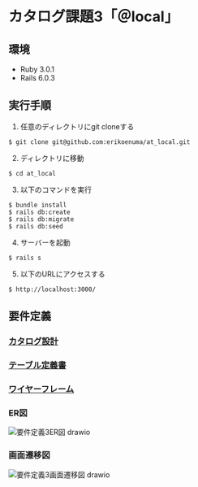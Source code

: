 # カタログ課題3「＠local」

## 環境
* Ruby 3.0.1
* Rails 6.0.3

## 実行手順
1. 任意のディレクトリにgit cloneする
```
$ git clone git@github.com:erikoenuma/at_local.git
```
2. ディレクトリに移動
```
$ cd at_local
```
3. 以下のコマンドを実行
```
$ bundle install
$ rails db:create
$ rails db:migrate
$ rails db:seed
```
4. サーバーを起動
```
$ rails s
```
5. 以下のURLにアクセスする
```
$ http://localhost:3000/
```

## 要件定義

### [カタログ設計](https://docs.google.com/spreadsheets/d/12or5W8oMzO0VejHyRHi-Zur1807vD2Y2TI8X0lFZS9s/edit?usp=sharing)
### [テーブル定義書](https://docs.google.com/spreadsheets/d/12or5W8oMzO0VejHyRHi-Zur1807vD2Y2TI8X0lFZS9s/edit?usp=sharing)
### [ワイヤーフレーム](https://viewer.diagrams.net/?tags=%7B%7D&highlight=0000ff&edit=_blank&layers=1&nav=1&title=%E3%82%AB%E3%82%BF%E3%83%AD%E3%82%B0%E8%AA%B2%E9%A1%8C3_%E3%83%AF%E3%82%A4%E3%83%A4%E3%83%BC%E3%83%95%E3%83%AC%E3%83%BC%E3%83%A0#R7X1td%2BK4su6v4WNYlmTZ0kc7CXvWuXPO7TUve5%2F76SySkITTBLKBnu6eX38l2TK2VAYDtjBY3b1mwIBD9FSVnirVy4jcf%2Fz4x3r6%2Bf6fq5fZYoSDlx8j8jDCmAScif%2FJKz%2BzKyEJeXblbT1%2Fya6h3YXf53%2FP8otBfvXb%2FGW2qbxxu1ottvPP6sXn1XI5e95Wrk3X69X36tteV4vqT%2F2cvs2sC78%2FTxf21X%2FNX7bv2VWG4931X2bzt3f9k1GU%2F34fU%2F3m%2FDfZvE9fVt9Ll8jjiNyvV6tt9ujjx%2F1sIVdPr0v2uUnNq8UXW8%2BW2yYfmMer%2F%2FrfX%2F78%2Bo%2F%2F%2B4%2FJ7w9f0J%2F%2F%2BPv3OxyQ7D5%2FTRff8l85%2F7rbn3oNvr%2FPt7PfP6fP8vl3AfSIpO%2Fbj4V4hsTD1%2Flicb9arNbi%2BXK1FG9K7e%2BWf92%2FZuvt7EfpUv5d%2FzFbfcy265%2FiLfmrjGafyAUHh%2Fkyfi%2BhoK%2B9lxCI4%2FziNEf%2Brbj1bnHEg3x9jlirmPZ0qTgLKmt113y1os5Wiwf2aj3SEYtGnI8e4xG%2FH%2FGJtX7r1bfly%2BwlX64Dq7mYPs0W6fT565v6mLGwr6vlNrcnKGpnoRElxkojFtsrjQNgpRHraqWRvdC9EMs7FvRQLjEglmTE8Chh6gEZJYm%2BIl6KRkkoZVVIbBqqK5NRej9iTAkzHaVo9MhHAlueKKkOR2kqr%2FCH0pu5BYhYwm0Vg812vfo60yiMMHmJniIaGeiI66%2Bvr%2Fj5WVyfLuZvS3HtWUA0Ey%2BmEpq52LqS%2FIWP%2BcuL%2FIGgHu00LdDKkn89YGc5HvuYIwN7QlgzTSGdGXAAei4RTx%2FUAzTiRMKaJjni4r%2FsPhcGjvP3pExKBRPveTwaVm2abH1rHcx2Ld9dsa0WeCLe0PLRzgxfdNjyCdb1KR9up09q9UrQQAu52U7Xeu3kUgpauZ3OlxIR9Znn1WIx%2FdzM1c2yd7zPFy%2B%2FTn%2Buvm31j9HPugEisoAAjGoMGVWKOkMCUK29SPwmmXD6vlrP%2F5YrvMgX01z%2Bzff5x2K6FBR7%2BmJcSlfKp5CXtqvP%2FNFi9rrNHz6tttvVR%2F5knS9CAEL4sl59%2FjFdv830WwD9%2FFzNl1u1bDQV%2F8RC3gdjOqLiN7sXz9Huufgn377e3q%2BWQvuF9Mjbzqab7ffZpplU7Jf2w7JySBAI70oOGCAH0UL%2B1pvP6bIiENG%2Fv0nXJ608elP%2Fl1uroIexNLSpsMfxzjzndxPfLrth%2Fok6YROrup1PF78J13C6fGtiAXJHcroTD2P%2FfZnO2Ovz0WK3Eri9LpQD%2BC5M%2BWwJSILeBLL7HeC3FmGIntns6fUIgYqdCFR%2Btx0Ex99uuhB74nK6FUov1mFjiWnxTc%2BghQ1YtLdgzizYz6ogHBKYsCuDpqWgiVi0bWty3No3Mw3hOoKcnIPPCfbBvJ0L%2B9Ag%2BOPtg2v7wGyXEhaYzqIJgAsiSIvw%2FmVgQNOYm2QnZ%2FOPQqVasC978D3Fvhi3c2BfdNDDm5MLmhOEG9oT2hXfIOj66YVhJxqipRWgBWuwD50TrIF5OxfWwJOLHlgDFjezBp2FUwhwOCvPFqL8aCKjGZ5d7FMhH92QixF6e3Jxe4K1s3Bww2Fd2RM6WHYRtscu9qBzCrswbufCGkTeGlzeGrDw0uwCOg%2FPUhjEA%2FHfyShBo0c2StVx9%2B5QhssUnpQN1pa4OYi7EmZRLwbeljg7JsGkmS0JUb28nWdLOGBLijioPsUdqsFgjQE9B8BTAp3G7RwYjNAHOntgMKJLk48QOG%2FfhTbYKKGSfwzUYITtxUKvn2GEPhZ6eYMRBg0ZRncGA4qFhtINSR6kb8JTmcY7VIPhg52lxfDBzh4YDC2SlzMYQMZOZid46g1Ge%2FHQ6zcY%2BoDXG4xLGgyGmhkM3JXB0IUVJsNQxVyPKoDBH%2FMaMVnkFck4qXBYZGkYG7H6XefGbYlWnxZsyT5sT7Al5u1c5IlCgbA95QyGyNxwAZkGqKhbCoACMg7tCF0lb4Z7kzdDWQeY3O9KBAeEFTWwQjy4NFZw8abAimdVumSUPO5qNoeDVWTVAwYXxwqoApP7Jx4lXNXOCo1Kh4gVtYpoL48VtF%2FFoyTWEAkzGAwRq9BqqnFxrChEUFULgqzYIM16DgwPK9JDrKDzDaFXwvpNFFZEplUMECvcQ6wwgBWVfEJSCir71LBBcguAs18cK%2BgYIJbHhVxhJR5kvVmkt%2F4wRNAik2RcnrzTEABN6VWq%2BqwI7WJ8iFhR0xj2ACs4bM4epBf8yEYcDRUrfQTaI6ygAAaTsCSqSRHPHgwPqxDT3mEFBTCiURIovRowVoT0DysogBGP0kfZDO6RSxaf3A8RK9y%2FwGDU1%2FaH3OTOPWh%2BGEGezp7uh77zHUbYxPHyje%2BiBk17e95J1V5VqItdDK5qZ8sKuSnXdh50HJRt9%2F1EdptIYIOInG4QkEMTyYN7GdhWYZ50UjrWF9t7OuKsFPwuNnwq6Voalt6s2r0mRF0JZD%2FYgsndgnR0IhABoOgF%2Bm4kAj73FUou4JW551gdfhQgxzJXLD9d5Lei%2Bd1gCyg7cost7GZJ9qKUM5lIrZaaPKmqfaHJyiJwVjpZKb8nSzcuJILL6xyX3qPaB7Osj3AgXYayZREv5e9h6j2lTwnbIe%2BcmY97b0dMWbMjZZEta8TtzgK5iZHCNlV1s4HK9Snhn6cr2JLFZKltkjUVn0jSvetHXZaRRxkzLfYsLxp1ooGBLQY7FQ3oWL1A0nrgkcxeNX1mxNilkYyhg1yP5PFIQrTPLZI1wQ%2BP5JFIoosjCR0CeySPRjK%2BvHWFQi4eyeORpBdHEnKqY%2Bl15UUTWDWRYdIlSrOhKqi%2FJLYL0Ih1IgBFkhECUOsskhzXlCtc9ZSuwFro4PJTuvSNb2qlCerjSkOM%2FdpX2po8J1aaXnylIUaNZaWTDIAUD7LgVqrjp495AIT5%2FXyPxQKiW%2BDW0NmGziCSrQoes3FpyYOaeZeNS7N7Ow0VSmKdbEJQQgeb3SEJkexMO2OVL5boAgKvlGWTa2c%2FXxzJmuTMq97aLOPXh6GqDHJnsDwXEq%2FkCTL6%2BChPmSHaryGl40OSvzkNvF7V4w1tdk6PDRl0bHjtimWx814oFnRopmhFgvK8DLkrZcN1Y88vDvILUHuYU%2BWpOewKJJL3RHU%2BiGX5r6T%2BTEWCuAf2IN24PLC8QZ7hRXJrWTAOSn%2BwWZlBuN3f0nGqLYdrnjKZl1rA8gcJVyxBzRfvLUvoQOAPYRhSG0PkNM2W12QO1uSD5iZPJRVyFd7elSHauWR25pC6YZacJHNAHkoZiOWPFwX56v17srevQ5Jaz0ANMB0bFSVgoJ3oVj1uZKnBrPKLmNLdLtOnQgUOzyY4eJokM%2FxCydYze3o1WtAKkHbFCXBSj6hTEwq3guHKtSpvh4L8c8X2xS%2FBHnqK2gUOeq1uCQjIbQMx7YwVoqAmJQqrCqFsHyLVAAiR8X8Pag2ouysXBBXDoConbvegXnc9ulk4BVkndX1Q2ZqMKY%2Fukehiu8CpB%2BjWZFF5dI9EN7TyGfqALnQU4dFtwzIHPdh3IU%2FHo9uGZe4DupD%2F49FtwzL3Ad19Bx8e3bMsMxCDcowugtxcfXzlkcuR0z2odr5sbI9NBwc9dAccQIdNvF6mm%2Ffqsn1Zbebb%2BUqueN4335pJnvfz%2F%2FjxJhb%2Fffz28bIYP7%2FPnr8%2BrX5YiI8wSQP5F4Y9e%2FO%2F8jXC8qdtPmfPcnFe5z%2FkV0s3X2fb5%2FfLQWvlPyFkT4HSkx4q2QNRZ9ACRzIe2haghfK2HUPb4ITEQ3sKtOTiWgv4OB7ao6G1Wyf3wCADDo6HtgVog%2Fji0ALejYf2aGhDu9XZxbVWfyUPbcvQXl5rMeC1emjPp1HCr700QybwDCSmGqjLyMREZr74yES%2BpZoxpR5EJohnS61AqyM8fVJOKBasqyS9TmbAkaB%2F0cLQc6FWdNKq6rq8ToY1EXxV7%2Bp1MtdJOxvt8jqJvU62AW3Uv30yhDLRIpmszdK866nP%2F915mNqE7VVO3W3SkXL647VWoLVn1FxeOeGKJ9mtNtGdkW022%2B8yaMBbYNxunVOcGpdXWq9HBysNJfUdUXAe9HClW6vKLDrXdbDuTdPtbrRlEUbtYI2CA2AjqHwTnufRGdZw8dFVN3UQC79%2F3QMORKChXhrF%2BU77C18zUPWqFz4ktLrwfVx3iFtf%2BbpH0RWsO0SbVHl2Rpuylv793Dk6YVx0r43iMbA1OG17isDJmWoCR6J6MSQTVcivyooTPcNDsMailtFs%2BBTqCkj9UjHeg%2FV1hkcXRhJFYzmgq0ZZQeCjWJfrO4IebvVUC711wOaBllYZj2m9VQaBJm5hvknyZ6y6aVgxtOyO98KamgikZiplnRtIfoXpzg2F%2BRzUNnmAyrMAiFK4VaIIOBu7diU6QOT7oEPQTNt81ykoCNe7TtD31I9OMNy7%2FfRBcyAXOLN1D1VeWUz58pxir2L2AdSb9K%2FjvUyuD%2BawwYHTZUZ8H4hN9KANIQLH35YqUvNOdcPtQ8jjYC%2BIl%2B9DiMCBtf7Q4pRDi%2F1YFwkTlzu0AAfYZkrJ8ym1eaKEapR85ci25kuxvYQQFUkL5awJMPDUXd4EOC42lJ1DmWpcyLgOPAV581A5ayNSPQ2L4cA8Hw4rXuLajc6bfiJpwr08ZCjGaGzlV0BCgCgbx27FAAqQXDmJRMGBTRQjbC09OPQd6Y6R7S98DAczbjjw636DJfSAHECBYbcbLDgGNpLdWJL7w%2BhzvE8M8o%2Bn2rGPdWfaR%2FMKn2hLL75LtJDC8rQWj97kI6R%2BfDDKHlRMfYxKJ4v5JVVnQPQtkSIK5VAD1oFWrKhD9ptNSh%2FPvhEvfaPrFuf2hi2YKU1NzBo0g77IRelAnhs06e%2F57hHy%2FcscABs3B1Y57M5owN38pbZcvXfV3gSLA9oSkMuT8BgKh2Qd8%2B1D%2FbJBz5xrChjUa1O2%2FShxyAWGGm9F3WHUoEryIvG%2Bu5gb6fgUGtHiOMIHzvCtF%2Bl%2BWqsOJN1GK4KauboN5YFjgCMZeZUzPIrxV1cSjr2Eg1GBFEMTtN36E9C4YRMtXdqynT6plS3BBi3yZjtd65WTy%2FwsFnI6X0q01GeeV4vF9HMzVzfL3vE%2BX7z8Ov25%2BrbVP0Y%2Fu0AwLqiCFAY2SBTaUookwA5QAry%2BvSj9tvougVqt53%2FL1V%2FkC21Cs%2Fk%2B%2F1hMl7NfZtMX41K6evmZX9quPrXGqFon9fBptd2uPvIneU1UDrcJ78t69fnHdP02028B9PpzNV9u1brRVPwTK3kfCG5FxW92L56j3XPxT759vb1fLYXVEJIlbzubbrbfZ5s2JOaAohwWpEOC0h0%2FBKcel%2BY5weNJtOSIRdjOp4vfZs%2Fb6fKtiaoL1V7Kd%2B%2BwBqA9TnxWYoFfF1J8H96FKZ8tu0MUn4Io1iWgTRHN77Zb1eNvN12IvW453QqlFL%2F%2BxpKT4pueIzo1PuKDynwLZRAoscvOveg0LpgEEv2199KOKDW6nQtRgqaFFeEGyRIpxAm9KDU9HQqBVKJbFSX4uEmIjwwBM%2Bl2AE6hF6WmmYihXY5fTNtpS5T6ssE16NDrOXRfOPTPqqAcotTdxc5rZqt3cu46VLsVNRaLQ8x5nxycQMTN2zmxU3b8mAaeLh0vK8cy79Nlp9HtnNAl21jVb3Jectoi2tcvOTiwI%2Fsy39QLz6nC05hanyM8PdmyuC08nlr3nVoD7bocU2sOnD21U2U2UCtV6KEn0nI17EMz4ne0E2RliETadsL84cfJkjMoIm1vat7qnCE7g%2BLRTSeh32ilZFcpPITaXBfKwO4uMYPbibsyqJdVTmnn0gOH6P7OTGC%2FPMdJ2Fh%2FKTPJJlAp18WZZICIR9hu2BBWVZNCk5KxS93EQYMGDcNKgbyLzNzjYoB5CSYCmdDukiALo%2B6jTJeKMu1U5agAAygoHeoznH7kkyD3KtVRiBZlqC3liDS5nRPnDT7s90mQZ4rODwPnEvZxq9lGTe7mRJBq%2Bnf6FMhWBAkDAaV2TVJvLJJPgOxSkAiyo0u3aZE0L%2Ffs%2BRrYc336I0imOzujFf4caH98%2BmN7YoGax8QPceYzYuBNbufETtnRNZ%2F%2BeIqsHMm5TxedJndzIjl28WP9FuflpiWKfYbc9MXi2PFfn%2Fp4jug0JdU3YHJ8SPr6SDWQ%2BOiaVNd0RPaJj6faqPai2LdAoe0otk9BOkVWhkehfdpji3IzIAptR6m9xTlDcobDoHWqT9OOlr61XF27wMhI2aFAyo7b5nK7X8Pns54JbmDmY106oxXjI1zf%2Bcf0zTDy5vIr211c%2FVWu8JfVZr6dr%2BSr2ojXLf0Ik1f1R7xF%2FbBk8ynsXo7XVD95nf%2BQIKb593l4324%2FxcIkcinw5PllGY7nYqd5nQuw1%2BNn8RPx5GW6nYr%2FyevCAk7kAurHRK5hFGMSorvteq6s7N3L6vvyDmE2%2Fly%2BdSQNxMzOI3oqQ7kMC5AG3J00HNFcxUtDx9IAnBo6lgY4jcpnSDcEFFcBxQzYyd3mSJP6Ut1E5TOF8iQ4GwMkB42rVsBykoNqDqyrHzy4dxFjY3OyD9DX2e1eTjCArpqykZExfi%2BZ9g5dPfXYBLXaO76MnTDJEzTBk7AO6HL3c7Hspc9RHsUsKAGfOXcVdLC8rQB6vnz7NXP9kIqZf51tn98bYd0KtrtKlGLsJ1AyCzVYJ6QzbBsM2CiOKPJtS54NzNdil8z2283qm%2FzyJqAFMIcAPQKGU13sQoKbB%2FUqQAVjoEIVCK7ku9R6tphu539VQ2R7nPAv8hSlJCla44stu3qH1evrZra1sG%2FD3yY1bV4narhP9iDSE4W82a51wACO5dhm2yE3HKi7ChmdyJBTgLhgs8QOkfR7xIfYIqPKWgP1v9CQou6O60IoRsUksZGhqfJolWIO1RWOVtlN%2FdbTCS49SgWHe1mnruSRCHCopGeoxioMSP84ZghxTBXnk3PiYulBANHcnqsMsdk8iyAq4dhgNYjGXGQEEY5pXF0uCmRjOB5BhEMoXGHbdyqTMuToLDXBUM4fz6RWDSXkD6PEXuR%2BWKAuOixYQEYAI0Ja6d0cN4QNJm8Nq5Abc27ARIBpNq4LuUOgpmkvTj5rrm1%2FuVCVPhdyU4h3%2B0LuA0rlC7ml6MBlS76Q%2B0zRGVwhN4XdFl%2FI3Y4gDaeQm8Kj2XwhdzuCNJxCbnpsuyrPni%2FInntTyE2h0eG%2BkLtNsaAndce61SoUagchfSH3KbIyuCoU6qfYtCg3w6lCoUD1ki%2FkPkN0hlOGQn1I%2BvpI9eULuSMoQu0Luc%2BwUe1FsW%2BAQkd2FNuXVZ4iK4Oj0DqVyxdytyE3w6HQkR2l9hbnDMkZDoOOambXIJkjVZcty3Sxt8znzK7ca97E9JWodJ%2Fsgb7C9JW0IFkCoWghSerTWjx6k4%2Bs90wsahaqL6Zqy7Okrvyn4xGvZpyKmzD95ROkPx7rK1HpzdXfq%2FINDW3qR5aY85J1zPWUtSIZEMhSJW5zyCIoTK6K2KRIqLI2WbJ%2Ba20I2ks4Y2bCGTDgxW0aUQz1Yq%2FPIn%2BcSEPFEyA7WeCfxDKDpM7GNCyG3P2IJkV29s%2Bqr9fRd64tBdlzs8w8odJdCxO25zfg0iDKZeMqKcJmmedrQl7wd016QAJi2LYQsm0EsG3dKQKznYI8AJFvraVeK%2FxRXyF6c5tUd29c2qsTc0NOtDyxYrPVh4vNC0h7l%2B5vVibtmmOWQA0ZMI1MN2joAFQ4r0RSF64Ob4ORfovfngAEge2JOh0nx2oqMj2AjfgFguaYuzWrEGXslVkdqLCQQE8vKIQF0HYcMafS0qBI5SK1WXdMB3qK%2Bs%2FLl2YxaPyN7Y4ppp4oqp08SI%2BsnxrQxY5moQYU%2BKAAQK0zH5pAA%2FiujOnFYXVVCbDLRFAzvWJyfAfLCpUpXq0uXKBDoonpxRskkroxcZHifrGMCfDJ1emOYZHCgEMl0QzSHtSVn0QCaCcZUC%2FK1tSIImzUvBPtVLlQpH%2B%2BvP3Hn1%2F%2F%2BT%2FLOF1%2FhD%2F%2FPU9mH3dQtZcP0da1h4ijMa4iCPWK7W6sOggh1KYqmn7IBVs%2BbT7V7x6ceCl3udL2Et7B%2BC%2FRbz4%2F%2FWeoskkxGhsefkgA68LYOHYpnXaMJo%2BwB9UQO3BWPlQoSWSZGcIBKClxCyVcB3NblCsiyCnlAhf69rxAqjuzOvECwUWFfMBi61HNaLJyUpZI2grvU4He%2BMhuM8qP%2B4pQJVYf96YsY0wRHfOwqmG62KASHBuTjmKJoCxAziOWR7lZhkImAt5%2FMcFk1U0pCmwkUQDsSJ15L7WdHDNyEUpywTy5qJCLEmvYh6NrcgFN2faeaK0qUrNhcgx24nXsitbMvL5uihhxQ136QBGBkb05DUkeNA0J8gdJcZhKTm%2F5OcLkJXqKaGSoUzYyAj8%2Ft6xTCsn866E2YGSB0W%2BSgAc%2BECntTl9uKmeyA%2BXjVTfC6REdjBg0gNTKOdkl%2BV02m8FyYvqSfrknY7JIK63PJj0nsdNF2OkK0y6x0Vgf4oRhV9nHcFgb4BImVJdK9zB3koDbdqm7hA94ufBphKCfW8klnFtrBAnmQOax2%2BM5sIlehioy95R87COW7ZTz4xGuXypCU3YNTYfs27CHbcBEkQ0Tg3LTQsDvaaOcHYaplo1ztFv5HIuJCRy7elDMqSw4BgZvOYakpqruWHvoAInCYLZix0Lr8Ohut%2B1UeDOGYgPdAVJzfGTUDmYUmjbDSnHmNFHET3WBzLnlQS94uP3nAfYC5vZC80q62%2Bb6OnaBx4Zl6wPVA7p8VXd%2BXOICUUnqdc5EnqKlxF94mWlfxd85C0S4nyywpg5zqCwQYSv8LSgHoJiOKUdNouQwWCAqejrtIMEUiJTjEDyU6AwWsNXUQQt4ZbwPEcByUWj8rWPaB3RiOkT7ztjHBkzsbKoC8jrkcuMCmik1mD53ZWYP2IsYvfReBLQjstb5MtHTmJvrhQNguRxz6giuJzF9S%2BskbsAGB0QSOqCDBq53ZnIY5BwdkYIQtGFyJtOP%2BUKuyS%2BzxV8ziZlDCJoqU3Hk0z4GEBG2MMg2do4tf0Xv8GYwxylZdgYhshOyMNQdA0ww6ez0jUOkuYE97Kf1u0DJpDXRHhcF7BeLI3CYi3Olmrv5cAJIRccluqpvkwc1B9WiejiEXCy3oEIcOws2FPYzhkyrnWiRpUCnpQd7ijrtHAwhNw8qI0WlgkgBKu4cSXKUonwCrAxEcWXPHypjCcUX5plfcC%2FfBhSZ6gc4QAjdIUxqMlrKLqTeaVL9kgzClL6ZUMtUeaBppBJQuPyv%2FPbK3Mm14%2FK%2FRfdCpu8jA2uqsSHHec14wknu3MrCTihLRSbUqOSURBXUPaotUTZz5PIlvksdEjuAyk6Rzx9G%2FBGXnt8r57dIcBEPUlV2p%2Bbsyl8qVPdA%2Bs1ga8dy%2B7GikeNELRfT2NR%2Bu4Ab3w7VdknLdgauayzSUl5bNUuq2NwdP6iToCJWx%2BwKjwkkSpmy3Oer1UnhwBVmFt3F1pG9cHuB7l%2FEKb%2BBTuxjaYFkNIpLjdK12RfmmNP1c%2F6UBi0hEiE21qGZgp1wm504zYXl0IE9k6qW7RLCKCc2v7xW1k%2B5qRLA8YXb9b%2FJ8k7b9lACHUogyPp0l77P4TTi2hL7jLQVWRGpuY3lmcFXVSPfCd4CXNOyRUAPegQXxnRH0muO7G%2Bl30EnJpL2FMtbbD1ESU8NZc2ZOlLjyDM3TJdQFAUThTXUfXsHoS8k5uOo2ju5F%2FpSFOjclMKQCI1ptSVuPzQGBVCUL9titGvLialEvK%2BVAJ2E3Dkbox7uLCiAYnnXrinFwUXP1KTBNPCLnJCLb2ZJZw9OyIvODicckR8Iq%2FTD0rjPNg3NfoBC3i99nIDAZqkNQuoOrVL7WTwEB2OdMqOxINg2UgTvqiuc5PEgsNGpivgL7cordIvaX655rx17vrJ8RhrHY1JtZ4cjwAi6TmdEYDfUk6zggFOHuGX4wMShyKnhAzvQHHOQeuUWkFoWEMWoBxYQbCpTf6p43Sgg4ZmY%2BxAD9iECt%2FEshLgDGGp8k%2F1HnmXb9T59UbMmpVF5mW7eCwujh2J%2B%2FHgTiLyPn1arrZyf%2FTleT1%2Fmq%2FTbdrtaYg3Pl9Vmvp2v5MLnwywL6%2Far8Xph5Zqen77JHyjgK3W3eXiUfw0zK66ryw%2Fi%2BvP77Pnr7ncRsjVfvolndPfaZC4XW34qCBid3O9e%2BV0Z9Oy1V%2FWnYn%2F7dWoF2QgKnFtBOeYdCiZ0lKu2VP7oJXRgEsptHt8DCYXbPMnEo%2FRmGHtIyVgX%2B%2FSKsUMtm3oR6OHUZMGMXD7Mg%2BAEejNJ1Ad16oI6NqqQAXIb1EGw1yqcFnkCEMokxsTuWnxtFohXLT8JIps586hok%2B%2FG%2FGDIrRxAACfiYxwFxZ9qQJsQbLuWzncGDHmWDUzdkCM3lnWDWv04jtzoDf0AjjcRpwl5OKYlvao2VxfsHTpZC4tYqiPFglwyJhtZSk8skpsOe7xuHAg2NYEggL1dIFCDa8biejd4OG4wQWMhjcWfqltGMNgODBDS7mQU8oh9zGaYwiooeb%2BFFUrWvrnwjeW39oSj12bb%2BphD4WuxaByWNMhyg5uVlnRH0AnkA195XptNADHngMI4Tmvrb9tsoFdFH%2BKdYONs23n0nQ5qR73ZsF4%2B4EkgJ8h1fWf3zX4pG5OI7%2F40oU6ON3ACp40e1K8BB9kgU9mDMFsIR7JviwffUYaPd0cc61QI71lXzafuIobGrNaYCXIFdTMkYGQT8e6WHgptqiE4cmPJWoakPW0l0Ip6WEPswdJ1BuhDd2O0QjjBQvZHKYYo1Q8qL1qQgQW3ldIptJtelD6aV%2FKeZoEqOzSbiiD144NR9iDvppLdOtZ9cdKkuKSazhB9S6SbkRT1wsV4KGVz899sUvp4%2BTwx6G8h5AVGJyJmBjoC7SOVTQu0t6Kwq%2BnEKDyyI0CNLF9RzfgFZvzYuRmcA%2BdlUIJAh7TKTrihQXAzQa7WFFfsM%2BZkE7DFseuZp2FNhJLn3cSEEU7Cq6fFhPSSCNfkNVWPj7KOhsnDRUEwh6ZS%2BTf%2FYOl69sdSavFKpP60pUxWvwfh8mCgLBfsQUS7wjMGiJwJ2mWKclkcW21a%2B1CVG8O84Wh%2F5Mp2ldbSNTm2cUVNBwN3RwpiIAvXhEwfcG%2BnT2p5S9hBK73ZTtd6%2BeRaP4vVnM6XEjL1mefVYjH93MzVzbJ3vM8XL79Of66%2BbfWP0c%2Fc7%2F%2BIM2YjBWxCEeY2Uh1GBGJg%2F98L1W8yXyF9X63nf0sIFvlqm%2Fhsvs8%2FFtPl7JfZ9MW4lK5efuaXtqtPrTsqC0E9fFptt6uP%2FEmezpBjbmL8sl59%2FjFdv830WwAN%2F1zNl1u1bjQV%2F8RK3sth81T8ZvfiOdo9pw%2Fq7Wuxoy1lrsVcwT2bbrbfZ5s2xOaAthyWpkOC0h1PjGGuciA5UUuOWITtfLr4bfa8nS7fmui70O%2BlfPcOawDa48RnJRb4daHSbd6FUZ8tu0OUnYIo0dG5pojmd9ut6vG3my7ErrecboVSil9%2FY8lJ8U3PEB0GRd6tTd6LzrGi88PAuTK1ImpTlBrdzoEo4aB%2Bc%2FJycihHKuK2nEBxwjPkpMntnJicBgOEPKvpC6v5WRWUQySnu4AMg5PPOwljD9RuFZp5PjXaJwcnUCPzdk7sVIOIkReUtonQ6YLT6HZOiJDd8dLLSdtE6Aw5aXI7JwbGh3eujwg1DQt2SIRqG1ef2%2FF9qFaqvYjQDdAeaD6fF5RjBWWItMdORfBy4mmPbWDsjr6e5fSM5UDdot3SHAzOdjhnPsdAjVEx58SzGylVdi8qLxeezNhyQr2cnCongyIzdr6bJzN9IzNAMqXjmE39lL7jJicN1QZFjTG%2FfQ6DuI%2FcHS8XQ%2BQw9XuTlxPPYXZyYm9OurXsBcuKW0rDFxrPx7zay3LX0qvcvhcoL8LdRTfss7%2BiNuBWF50CPZPdLjpwcobTzrtTN1r16fpZF6CwlkAII2qWNYKSHzoFARqGJEDoh%2ByXUAhbQoEiuwwIRAHYDTpEAWrmlfbFBHUBQ9RLGPDALFJklsljwDl3bJCgfOSbNki8AQRu1QCamHvb1qh%2FGNjprrgnALSx4iAjBdoLuWWkwAQhettrToBKAsdrDhVA3%2FKeCxAfQPAdb7pQ7ustb7o4sH0xCAW3Nh92iHti9ruAIe4jDNAgp5u2SAb5gfYEt%2BYImtd02%2BYImY4YCIJbNYCd4Ru2Ro0UAWx81SEKJ7YhHXBXZcQY0MIJavWDAYXqrNUPBuc13VpbZWGk7DB32IMWchgcRRTJPq2yHSuVVTo8ufrlh5htL5a%2FZjSIMGSp6oHJJ4dbWRut9SZogidhneEqt4qrtt6jPJJd1q25TmWA8KgYxvRrdniOVBrY19n2%2BT23XSduZS3ATLDVnBljBnT1A7tMkM4wbjCTpMjHW891rsPLfD17zmdubVbf5Hc3oS4gOwR1BaDWJ2HBoZgDAt9846ogGgBw6gOKSs%2FB7NJ6tphu53%2FNKrfakwbxRWYW7n72nd4L859%2BZwjJ6vV1M9taItJGwgM4mIXLcoL0QT3ICicV15GNI1Tbe3bvbUXTsWsNbQVzayuO6Ttz87YCH4vqUG0FxKEVdU5YXkmdJPqKLVDeRMDpdYyOo%2BowuRobweEJwx2aiSPavty%2BmQiPRXaoZqKmWbKeRSWZRKxmUamxHt5MNBs%2FyQPATACtxNEYmqzQoZE4ponyzRuJo7Orh2okoHkOoXQ65ICdSA126DzY3fXwekBjYxtfgqMiauQmHATNmDOXui%2FjS0kEBI8d9%2F%2FHIRBbkRMwJmoni%2BRIRUmB1QQM2XlR7G2RGhA13IMACEoKZHY5PgcI4daZB5HsJ24XGEQb2woKnNS5HeSA6bHt40YHi7yufJDDXYwsoKCJwRE4ObuzOQ6Cxh6JlK8ab7kCcKcsx81xgASlszkOxdmJMVqac3VgWNhpZaR1d9rBF3futOsoaIvp0S11V29yOxfFnFEz1paNMPUydLwM%2FTAALwsBalemmtzOiUzhfTKVNa1ASrhUfGs3vNZL2ZlSBpWFFAlxLUlZk9u5kLKaKUaNpCxSY4yVdeNe3E4WNwKJ240aNXCeRNYrmesWyVH%2BIC2mR0x27%2FFSdqKUhRGwdUbtSlmT2znZOv2wmyty%2FfYMu4E8we6C1REcsZOpo0gHWO2TgoFaoELHzncAz%2Bjm0%2BR2TiwOVMerfpDsBzUBalq82LTt850hRk1u50SM7ISGihiJrxlNP6QQLJ82n2rZA8RHJAHKdbyAte3unSFgTW7nhH9Dwc7sDDwFvDwvUyfKVGOf7gaMFjSy7VGdRcsZgWoiYBZCkNVsSSm6wEdJMPJ9NU%2BXssY%2B3Tn9EnsiZdExyV%2Fep%2BuHTwfN7XLs00HZX9qVy5IvkgdvgQwd8z6dXA07NG6ScS82R4rNAH262KbcFTHy%2FOdkMRqU5walGHCZkcKy8slgpN%2FiRel4URqUwwaVzRQZT1qUsmiAH1h6ukwNyT2L622P98Z64o2B8wXdumMxBkwPVqkk%2BqxN7GjZvsaLK3a7nIHaoLh5dvYAHLTYPuYvM2s%2FdfAEsRmig2Yf%2B1fEyA8EO1mMBuWgQVubd9DaEqVBOWjQ4ELvoLUuU4Ny0OrD1d5B64uDBs1MdeygQbEhoixOPLonIx6nyW%2Fe4lR1yrtjajWgiYYZjxbfcIL9RnW82AzRHbNP7MtiJM1htJBW%2B2ktHr3JR4j4FMiz5GtQfhrUat2nQLYuU4Ny2KAsIyVBLIGLJ73ndpZwDclzYw0amVykh5bVcbh5B62YdebB6I4y5gCAogVDJF0Z2W6Jy4typgZY1zXQvksotFGFLLnbtkv8mJbzg2i7hAMLpxjQvqIRWqXrEuoOKCAK7uNOTuNO%2FKRDYlBQuuu6xGsGHimKJB8E8tjE86OqUh2FKA7JcYju50ONbueCD%2FGaxooPspZIpvQ%2FSrLtRedY0flh4FwdI9SmKDW6nRNRgkrXqIp2q1iAeN1X%2FJ8uSiQEvLRbFSW4F70QH9lmmknnwzv8p4tSGMaAKLW6wTW6nRNR8qWOV8Sh69vXgJS6u6NbDgUhqSxvTFSYI5moPtOKYSePeWU2e1StTSdq5FbWZCvVjbiIfuDtlqmZ5xPx0wOTjW7nxE7ZgUnqT%2BFOkJVjmfc5p3ANbudAdkhgR2nrNzkvOW0R7VuQHDsUjAJvdk4XnsbU%2Bhzh6ceWRbQQe2p9RdQa6CLillqTAIpWZ%2Bf7DyVGTfQQW0%2Bk9wvBTg89kZarYUe0id%2FRTpCVIRJpO4TtDz9OlpxBEWk7Yu2tzhmyMygeDcca5ak9K512BEhK1KOax6u7jlxvilVbqTsRRWNNBYuJadBoO2hgYWcpGSSARoFcbeJcB7gBYyYjADUo0b2zzDiC7ECaUjgsy0XzqWUCrIkcp8GT3BHhYXXGhrjyqK8Q7dBM1H2oHCWUOTTsXr%2BUaO8n1Ff0sBg20Vf0UQOnuzdblRvAlSL5R%2F50rh4UX95uxm9%2FvJR2Ld6T6Bm%2F8mtYM2t2d47lN08f1U%2B%2FV70hi0%2FVf%2FldK9vsQbQbvqTvbHYM3LXr3nO3Y8bu7H6F5jUM52toPrv4mqwukDAJjakMuVOjq0dum9UoTIcPMNT%2BxsF06sIGt7D0yLKcYQBazgIhN2EdVDONiGjtKWI3pWjObiwRKxlIKk0OV8qX3I%2F0mKPuIDs4S76bSeNYb24aRwLkHEeBWxShzJuiSUIox0cB%2BYBXpkIxbrDwzO26Qz6A2oTkwC6xQ080dUC7XS19NK%2FwiS4wN2qmAv0erFqBZawiLO2O2ZWo9ClhNSP1oPoj9pOS4qf3QWXLe%2B4Ik1cq%2F%2BbvK13P%2Flgbt3glUn86UX4aB2PdpF6LIZT3gkk4JrEtilF3ogi5LmoEgQQ6lG1TmKaGu0C9HivHUGbAmZ49h7S1R9LXkbYka0tXZcE7UeamBOdXkB5dV36z3tbzcwIveSdxtxCxPggehryvYxhEP51n91VnVi1hiKCIiNOqM4LtVIPzJptU9drQuAma4ElYh3i5mrOqkZRHspzS0ruygmN5W4H4fPn2axZmReqM%2Buts%2B%2FzeGHTQjrSAPgmsyApnQDA1wmM9IavinZHOBADwzuri49v1XMfFX%2Bbr2fN2vpJgbFbf5Pc3wS5AOwR2BaKq%2FLRk%2BG0AD2hDc62uYBqMgbMV4CwkR3g9W0y387%2BqZ1p7QuZfZOLD7mffGYT5zhCS1evrZra1RKSN4DiuyRZoPOS2iOlc%2Be7QYeiGA6EbBPmd3YVuMFyHJlwUpuJzgumlYZUQ3kIwhwJgMALptutwDoaquewDjLJHiWV6fE7YdJZOahG2JL09GIkZUIAicjh0DWFN%2B7nrwKkNWAgax1X1igMOaRecAaff2QE0UFPSS0aq29hYUGCtNgJ5SgDxTt7hasMH7PkpE1X8QEUtkkcVkchiHPYRe7%2FX%2Fw7xqhUiHI2xvfzgmUyXqw%2FFk44yQ3UdnnqPh7m5RwGBEKnZ3LsEhUDbu4%2B1HO%2BVMQFd1TWLodM4t7EWAu38PoR7MyFcSuk4CqtSB%2Fhw7kO4pIbX%2BGOsG5VEwTnGQdX%2BMcj3cS%2BJEOe7uYNsZK0%2BByL9bo%2BySQ3f84kgRygRBKPjVJAQOo67PQ0yOfrlFQiYoaQ0IFR9JVSmcNKPnakFAO4KalwkEgKT9dzmEYJzG4rzyHIQVKWnXqsr5AziGBkx7gggq1CH4A4hbtAWyLVGhS0td0TiMZNl%2FPkfZC4%2BEBNCYwbQM9zd%2BkP0bDJKH2TyvFeoAwhTwsxQK6hTZBcAdKRWDdprX6taAWd1vVAlBvG0huUPfv9qtH8RK6WmSCEus8QYjOJ2B3yDPt7XqmyRsHA0qN3DYuhcw7niYb%2BHnbOH8XEYmrD2YA%2BDZtrcilrRgIwRL%2BmVZdb6oFc1PamPr%2BfzSnhoZ6P2zgaOr3K9tdUcTzbO%2BvPIn8BpgCoAtnM0HCEPxV6Kcb1F7CWrxfYafhhnOx0cCrBRNkZHNoA%2BE%2Bea8xmkTgDUiR3AonzOfx1dtqy4vZEzIIja4S7eIBRw1en%2BMCc7IO0%2B3X%2B%2F1IADx7xZaM0ssEubhaOGj926WSik3ZuFvVITUsAs3IpPHoXBmFcrwQlDNrA4ImOoyWZnuhpSQFfzzN2JTulI9JXLA9IWZcZRI8rs9Ew6pFCw0T6TpmqrtBNlDvlFwn6%2BRE8RhfLNXl%2Fx83PLHpLCLf96qA3QYqstDoIyOcBE3A5RaxBLvMi4WcRi05gHwAEiOG82irtbr5omQsq%2B5A90wnBSBIBKLaHzUEGqSOP9KLWX%2B1oiBC0nqkvEDQWRo6Munaoe0ppIXylbsOirt4Nev4fpaGByXx%2F7c5CS1mJ3DmSFZO%2Fg5O4QiMt1lpQW0ppiQqLTrkuh2YIdFMixq0clCkxMMAXYNw7BSHmHuEAZ9weN4JVlacqsTDPh5Q5TIF7tuk46pHBtYZooXqbK1oqShZP3sLxFp7rCHyCu3Y9drQM2DhAVFALWELndtWprGtNYG0H9oJhYkfU2hYcxX5k1BPYoBpwbOt6jIshfVfnSWQfcfCB21k2ClY6V1DmyULUrN5OUWVYS7g2KIzCnokNkIO%2FVPtUrkAlVFs19XhOv2c%2FVlP6GjBcLvL%2FxAGS2Omw8EEZQOx3dYSuLJ8gplrcCRBTYQAChHPcwAH5u%2FcoG1xTP3IVdSm0IIMmngAXqrB4wjGr8zFLaSBKWOJh2OPtJtPoEdwj0o4YAJ25ziMKo1mNlRev%2Bog4RVz1WiMcVFJ0HpTer7mKMQbuZjsXm77nhpKTWZMk4YSIQp0RupQjyr4%2Fx5jzoB5wJHscAa4U2DMf2A%2FLsy4CX41se54M4xxSN9eH0Hpwj5DYTLYxqfHm76QRSyBtzXK63saQ7DQ%2BCcXQYeWEH3CKvI0vmmWqk4gVgs8Nrbod3J5bYoGo0gFNIYKrWXT%2BqMIZCN0zysrTo2BKqyUJc9SA6CIVXQkMJI0oB8wug714NgeCQCedFDsk5q9JRDASeXZ%2BQx%2FXTk5vtVjKko7LnZdQzku5NP1Wni5lzJp7A2BcE4dndQUJcE5a4OTjdd%2BYLQsOZhAJ%2FbpMdoOTXjHDIrSyWgVY%2BuTJWgYLY7mENuO3QJMdi7kgHSw1sKo9YKpPsfFg8yPQp1eGbx3ws4hUTiu7hDSGzCUXQu6MMvKZE9KoVCVv9YnuhSDXNkK56qanV9osAlRHOlxqKNWJV1PygTuke9NRZDDXDG6qFgvQGih%2B6tVBQ9DDbdrK8oETN3vW7jaGYuI%2B7TdsRwn5bxzhi41KLiKAaNLhDSGdpVxBxm3dHAyh2Z4fslH4laly1sJ4nFEb0RdGcxYkYDsYI8eJPtUVLH%2BK2NADcqHoVu%2B7sCUowoGxOcyeotgA%2Bd6Lz3AkaAqP6HGdO0KAmxthR5kT25gf98cAUKflxKgP%2F8lTG51KcmEsRcuioB8zQ7VCyzq7vOpiQ6AXBPH2lDUyM4%2BQKGsBRBaBs4pBp8PgfInQUFw3c9olAgF3TOCjcoebOJDwveSm3evLC0IIwyLZfTYTBaZIdRYAzd6uEPop2RRoX5PSotreD5%2FQtc%2FooZiDirmm9zv5wROvrm1N4En8qiY8whgYIOmbxCPIPbfKm9nEpJKoEL%2FVU%2FTBV47FZrhTF9u7MAseGAz5t5eoUcFdXyeTWkT7kY5sSj3eDWCu28WaQhjttwkrDBgHWy2TkGSNuMYOmNblNyaMhtK%2FesHp0naglzOClM7VoCG9x7EHVyYYyU%2Bj6h58hYvUEIkFkGx8egR3guzvcC6EN55KlyJ2sfig9wajunJUQfcsLtjehIZSf2sC2DbhjibVHQX3Vi35CjswZHG41YbyJ7iTCqvFxUNIrY8hIMfSi4ovD82k7VCwo%2BMlkP81EmTixzbBDjY77DgQ2y3kRwNYIgUcMFDk%2BHaw93LNJJu3cK4MVQSlZZUv1Pn1Zfc9NyMt0817YE926%2BOPHm8Djffy0Wm2FXZt%2BjtfTl%2Fkq%2FbbdrpZYg%2FNltZnnTY3X2W9e2LJfjdcLm2bgVGv73uQPnFU6Wj88yr%2BGURXX1eUHcf35ffb8dfe7ZI2txTO6e20yl4stPxUEjE7ud6%2F8rsx39tqr%2BjPqoL1ya0mDmI4jo%2BsujgFDDaWAdieZUKaZ2kH5oxfRoYkoD3ooolAr7oySp%2Frk3m1lbDeekVk81As2DjbkzgqWo54SbPfhhJDJfuo7%2BmdoENQQzW1soa6V91VXVJhcT7hBgMIQyFQh3tlKw1EcscDZcVSa5LVfaayucNn27IpVyWkaARC4Bk453Qauwf7h9kGkVTN7LeGKHolA1FgEuFsR2FtRHUvTuivNKDpJ%2BMSGg4BTfGnA%2F%2F3PmP7zt%2F%2Fz%2FN%2F%2Fe%2Fe6%2BO8vH9uH1%2F93V0OJjGGh2ZWoVDd%2FM8NC2%2B4SQ3Tp9G4yhL2R6%2Fs6gRjuWcrUcYx8EIz0KOzbmAnWCoryaCfidXU8QMofdGpKSEeQNuh%2F6nIK2Llatlds%2FXCvvaIAHE2YonCZXIOqxtxRwHHsLtUAXCrozMAyhFmYkDFgbuK10NwuTuUMNCNo9E1XvX9AMIFDiFoTOH1aGOYLWsTNdrrW6yaX8Vks43S%2BlGiozzyvFovp52aubpa9432%2BePl1%2BlPYUv1j9LMLxBBiZE4VCIEGsHHIoKhbK%2BdFIFBATH4vUL%2FJuHv6vlrP%2F5YALPK1NtHZfJ9%2FLKbL2S%2Bz6YtxKV29%2FMwvbVefeo%2FKyIR8%2BLTablcf%2BZM8LJ8jbiL8sl59%2FjFdv830WwDV%2FZRbgVo1mop%2FYh3v5eZDxW92L56j3XP6oN6%2BFpxoKc8M5grs2XSz%2FT7btCE0ezXlsCQdFpPu%2FBAoLq5yVoTnIS2wss91giPWYDufLn4T9EaTnQPKLpR7Kd%2B9gxpA9jjpWYkVfl2oU6N3Yaxny64A5acASjA7Ds78brs1Pf5204XYy5bTrdBI8ctvuqA%2FYCEGHSWPMihRm5Hh5abRllKAfGhU0Oly1Oh2DuQorN%2BVvJDsFRJKICE5MsBxSEga3M6FsTnG7%2FZc5qJc5mdVSg5TmzbOnWGpqQmpByMuBBuJLUyKd6Biqg%2BqrVWojtZUpoosC3sAmJDnRgdU9HxytE8gTiBH5u1c2KuaNgFISVkWzQgUXQrVKHIlbkDepBellvnS6aLV6HYu%2BJLdLcBLScuE6RwpaXA7FwbIB3%2BujTABGZKuCROGYkE5YRKXsZrFod4hN7GE5tm9Cc0L59NYEqksFYzde%2FLU3Ja1F1m6fvKEochSJKuzJFWiqgfDRInSveorHEsWJVugK0nNB96oB164jhSuAdIpu7WqlxJPp0yTBOVn1p9gmxLVj9Np9ynt2ExFcDnKBFZ3KCRk5RuY%2BPU7hz22hgLchVqbywMKwbZNnXHJmkLRA70k%2Br3SmEbmSlOoKre7puLwUjdIybjQIDIrM4ICbo7jbKSaYsXadCTfJGAvohGUZ%2Bs0IylqlGi7B9B%2BwneBjjbI1lco38zplg1Oss7OZ2je0ka2foxlLnzmIArvMLWdv6O2li7aOwTBWHPDfXliiLrdqMF50QfjNJdeTbGcZlXHHTRyhYaOVxPaXKjcLNKkNAdW58fk%2FSfTXKLz8j41Wqf%2FEo0IsTAggETTkIKtMjoDoWZA8oHcpMsvJyDSPTAQ4IzjSB1mJnpZr21WkFhDa6sDexQ4pvLQTOGLdiloY61DYYNR2MPFBnhjL%2FwmxGJqmYIeeE7xcWEwu0B9wJ4TiOnlfSdwkPMxkPYTQPe%2BEw8Alb248xRDiUjX5zzJ9vRmT6F%2BcCPIOe2784QDMzDfB88phrvb3aLnJACozjLpidsE%2B679dpsAYe6BXWCQBxrJdZRzJLIeDoHu88CvldnjMLI3vT4wewa7rFftRmESBmPG6xqE9WPdb9F9jaMxLY0VRsayQ03fXS%2F7kQcgV37gfbBJCIAIESACjZI7K6tlgF%2FVj9hCEFbmJOtxRj%2B16DqdTAGvHeS0HDVt03updbaMjCO2Az8ysIc0x6m%2FyiB%2FyqBLuj8W03PeZKOsbNYX17O%2BJtUxYASa2nVVTcnF7j%2BOyQ65uHqSiCAHAhyv1d0mBPlvA8KHjENWj08IqBZ27GEzyL%2BznJILwNBmC%2BQQV4EwcIC6IXXYDxmu9Iacw1j6gWkCjR08b%2Bsbcsz9ANcJgAknAvZxhB1ueRzyVTMriUwrucMe7%2Bxm%2FtL9zsheuSXdv9NBDpfbnU43mjx5p9sNG40lklLr1QgV6a3VzRi9LgwR5WNiJDvtPIYL7oEccpVbIpi3D%2BsB1QyB%2FH7HqtmgUchF3O47po9YeuRoc%2Bjw9yi2cTOzclt2tO9iOZmL1UUNEQYO3Nx62hxy1w7GTa7MGbiLomjM6mGAzj2dewOQV9aWN2Dp54C9AdsE94L%2FIz1AszeHJl1oosp%2BL4fsq0j0wS1HQc3YlSzfgKpkDk3leNKsoU%2B0kMr0tBaP3hQLO9O10z99K1tXhMHsx%2FTjczEbP68%2BgJ%2FVvmofGo3Wx8EAEWN7t2LNgsqtEELkuAkrlFl5lKXPxFOJnlCuxC5rvzKDIae5H711R64txrkEup%2Bbb4%2Bmt3C2G9VSTG%2BJLORZ4FhfoXOqetJ2LMwjTF6ip4hGBtbZ%2FEf8%2FNwF28q%2FHmpDeePYnNAuqHhDl6dD1OAEN2ODv%2FIQDR5HqJZnFbbwYhEaBDaOziwk04QnKVnRgm7t6dKZNfwJKiPB82ZURZpoLF3a5FF%2BSjzluPSSuqGgcFm%2BKHsoMbr6L%2BbJldJqHuwjVyHgYTknV3r6zK2HOvbyJQqVmnTnYT29RuT7P%2F%2Be%2FPv16ct%2FxX8G6fTPJ2jmmbnql%2BlTQcdhyWQax4QhtHTdRWrBlYMk2GdEtQA9iug4KMUlIgN6lxlRIPIdnlddN9HBUeVs3ziLCmOXCVEgcjUu%2FVDgCSvxPhMe5vYsGAQIct5vLh0KVXEwYOBu464gDHCvdHP2sc%2BG6pjlQFS9y8MQUBagsMqQc6EObHKRy1woEDDoFNmn07SDLnOZTgOiC8TLeuGw3bGAFYapR24aOEzPJ9S0gXgcknGpCs8Ib4SRy4QaGHsornl7UaaY7qmGDJnbhBoYCChY0hah9Ak1B6xwL2gkgqMmt5VSgzke4zKjrwLRB9cOmtsnj2YSpYpMAiIfFEdwvU2taV2lr%2FOsJ967BbtNpIEF7uyM5tvLo6HB0Tt2d3k0MGo14%2FJqzMSVO31kzHmt1Y5cHtDDR00QfTpKhdRL%2BQE7UroUyXFQDOVXkuKBDg3k5%2BpZjCALH3D90kTHEUj14xjy%2F2%2BXa1GKx5rZ7iqqAJe3qI9zwrSgySi9CBEwI%2F2IBECszPUpbs3uhFRnM0u48yuPp6qf6kPH73Pmy62AXD4zq%2BhAlTVPy1jQpKeq5TzwQBCxOg9iDpxekSgaa21wo3pQNtuRpyOc6xZ696MUD9mZtewFgnZiaGpZd0f%2FUDSRysF2WePtnB%2BVVfhSfm17%2FIgE4ZgZ3RExdFqM4IFGqDPrTaAAH5Nqk5aPOIpOlVUadDMAUavhn2t0Hv%2F9r7v%2FSFZ%2F%2FvX251P6r%2BnL359%2F%2FA%2BUW9aviM90%2FZy%2FztoBAmEd4SmQoEDwrcOYDwgE5D7cNhBSqs0ihX5gUdMXMEua5tqrynaS%2B9Lg3sxfi3fTHQZMDO5YYEILtiChHVEDENj6cjEwh97jucOTB2OGGgCKIj7WYxSdYAo5h3YQLJSNO2WpA5OkXkZQBgwl6yuWUEAzlj33ufbmmUpnkf3377U7rjrGJ2FuitNQqe5w0UWMhja8BIxXO4YXSFPrRdALOpG9Q0R3xTkU%2BYp1GXLrC1bbG5Lp%2FYrpwAQftEmDEQwpMGU2cEk44MpJFim%2FVvFGIGRYXa3etZE%2BT1kw7syVhXzZIxa7lz27oxhY7EC3Y6u06gYWG2nz3v5iQ%2F7qtS92SEk%2FFxvusHLdiy1PdHu52JCTqEqdUz0aR89rGMTOGkU2Tjy2rT3qKsgPowS7fYmgPSrLMJkob698FEjkeKNKalM5cV5nNKapyax622%2BkExMY4zGJG6ANB6q7wxvOdanFm8u4DXtUEYCJcg09utLmRlY2BIgucYotVL507dtbFANLjaGldru71biUaMR1DgTTGUNMh1gK4zisjQ%2Bg3kVQ%2B3LKcqZL2UtlgYh3D5RFu6r2eUFaMAmdEp3FlrO9Zjg6ElLbyl1eRzAUCcgs2UOVExb5kZ4aAO5YD5C8xTCDeEMfqQGuOX0JVVaxCizLREeVZ8zs4bD9UA33FZZymKeJJkKU23B2VVcJownPBRYKk5UFCbXhk5IxLOfFZflXkfSfklIilkM16z77RODGzF6LMXReEDvOA6pJT2185rOr%2F48k2nlCA5Gucr7RFf35dGcBmd2qLCorEqtTdVKOVGJELN8pg19F%2B4CzWyZff6dObnXqRBQ4Y8UYjJO0UckFpy7VUNaD%2BBd9uklp7qkq281ELFFVvPIl2vSG6aNyIdX8VFmUqCaqtpJFc%2B3io0eG7xUdomvO3AhO3zJBW1hmJGc%2Fl0svTdIVQmFsx7mGEMO99nUP5Nz4%2BnVHETRr3vXC963YvY2Fx7Ltd2ndibnwuAcLDx2wXfnC44AjK5cZMbdDzuHVhtv1XfVqqwGVuFSbbdiXGKqscL3uNd70xfratEFbdG6%2BXugQ2W4ufDDY3TqfmyOXZ5Hasb5%2BY0EQoRVbbxifHuywIeCLmIvcm3xPSnT%2BmJNCZ3jB6uPWmdc0GSXULHTmKZDdfqxDdavBuZgCQEc20G5jcyHA%2BU3ENu%2FTT%2FlwO31Sq1uCDlrozXa61qsnl%2FpZLOZ0vpSIqc88rxaL6edmrm6WveN9vnj5dfpz9W2rf4x%2BdqEmOSZQIbGBinR8rBIT550hBTgJe5H6bfVdgrVaz%2F%2BWCCzyxTbh2Xyffyymy9kvs%2BmLcSldvfzML21Xn1pzVB2qevi02m5XH%2FmTdb4IAQjxy3r1%2Bcd0%2FTbTbwH0%2B3M1X27VstFU%2FBMLeS%2BHAlHxm92L52j3XPyTb19v71dLYT2EdMnbzqab7XfZ%2Bul8qdmvK4dl6ZCYdBY7CWGPRtANaa4V3eA2v9ByI5ZgO58ufps9b6fLtybKLpR7Kd%2B9QxoA9jjhWYn1fV1I4X14FwZ9tuwMT3IKnkjTvKZ45nfbLerxt5suxIa3nG6FRorffmNJSfFNzxAcOItROAYyyqqqDoFezF5wmob%2FmLV%2FEHJkUHW%2FIDW6nQtBsl1JLyUNW%2F1HwFFtBNDBM8xNk9u5kJIGBXiezfSEzfysiskhctOdF28HWHCgbhoIozORsTfzOBjFI5IQuwfkQE1S3BjzQxRlH8gnMB7zdi5MEJTesGfyQdF3Wqcd7VKT1bnyLh6ieyHu2rMVTZ7sDDEviS1TqNMls9HtHEimjvZ4KTlaShpTqDPsV5PbuZASIETrKVS%2FKRRwGuiWQlE73luhUAigUExQqMCbJEPrPIUSi3HKbMuivT%2Bz6h3SojiSVdhVinakKr8P0h1RS1fK7XC9tB4prQOkWd4tPFVKhkSzqGdVPWdVCBiz55hW2SlWFVoVALRKWJJEZ0V6E0Qbgz4AWgV1IdgTfsoqHh40v9I5ZqnFr%2FJmI0i3H8G7wnofq2pDNgdIonw2walSMiQSVe%2BQeRLVExIFpOm6JVFaVmtIVABUeyoSpXPuvQnijUG%2FfRIVAeFxf7zXP0kcHmWKvL06VUoGRJl0YfbRFRgDbr0dc7vGAkM1FhjAuLMaC92qzhg7ZYwhN1G6tim1OAj2zBamodth1jAQ0HHVDQKB9gEB9XdwDgRUpTA4IIDxhM6BgLL%2BBweE2zlfrz%2B%2BfH%2F99sc%2Fv%2FznL7P5F%2F598%2B%2F%2FuQeH32WllA95p%2B%2FE9i3KO%2Fj79EUxNhXAmG7ei31WU8uPH28Cm%2Ffx02q1lXGIz%2FF6%2BjJfpd8EC1xiDdSX1Wa%2Bna8kBDklLPb4X43Xi73emFBYywne5A8UMJZa5Dw8yr8G2RDX1WUZOHl%2Bnz1%2F3f0uQsrmyzfxjO5em8zlUstPBQGjk%2FvdK78rWpO99qr%2BVFhIM%2BmcTD%2FmCykqv8wWf83kb1ZLXiyRBAS3ntrGeGxIpiAv2JJMOtb1%2FJW6w64EE%2BIuWh5lFyY1ic4L5g0LJiVxI8FEgVvJhHOPzCBO0fvrmEOyfnpMp%2FjgZyFPEDU6y2EKHLUjGo0pEFohLcyiApEH%2BpmcRVFaWKoosIYVgGsVQR34UEfrBB8j57XA5S57pVjm9XdsaEv6o5ibc6xhSOG2il0Jf22TGY60JdONwJNJNa%2BSqEBR0ZQzlsGhVE0xTBIlCkVXTfeEvzLe%2BizcEKZGAxocAcEHQbjcMvz6Du6sZlPye1F5L4rH%2Boig0EagaSLDRQTQiTpCA7FMyCq0t47NGopgsuO3j5fFWNHHp9UPC3TBI9NA%2FoWRz978r3yVJKeebj5nz3JtXuc%2F5FdLN19n2%2Bf3S6G7M6xFxzoOzqQH%2BGXUFbI1I5qRDKvvulVnPTXsoveB6qkMuFtIxvam2VFTFBhJKMrF815rsgNhIqf6Xj7KdV78IIjN5u%2BggYxJwWqckFBoXJa51Ke2XjtrwTjfd2CBAyAfprsmbHDsBSLwLD%2Fw8%2FYmexWFBnBQIhOEW2fmBupz6inB8cBiagJr7yNOGQHYSNUa7%2BcVM3fDkIXfpRWzQdMZr5iHFVOXV%2FZHMaGgCJfRXp54fdT6yHu3UQIpTl4fjwc27ttGCbVblvtjIiu5vT5mr5Kob%2Fsj1PTZ6%2BPxwIZ92x%2BhLs%2FyrDTUY%2FTuZfjfK2b2amhEsODSGJcBrCa9n71iHgbWCDL3QDHhds1il5TncqrrLsBgOx8Hca79i8aGBhEOjDPUAfbK8RvtaqWhGHCD4zc7TnzdCfbnhUxZPDbCbcIZhM5p%2BBgBBrKNFHsYXSgyc%2FnRQmfyehyOicERQyh7u7thKvBi%2BzBKK7sR753bVpNb4k889wJJUYPAilu%2BCNWOCVs4kcm6MvMrGSVnpvW3QhTiyMwvxMBUQAr5wF3xBAqELi6%2BUAijJguFMQNT0TpbK6hq4aY51Sljo86DPsBWDm4A1KuI7QSCvjPCBfQR1SmliQKRyxHM10W4WGgN0g4BLetuqiC80lCe%2ByWTV1pY6XjHWPVKE0CoXa805Ixffk7meSttzsnswzrXjBq6MdtBmF147nqlaxIWqMr25nJOI0MlZk8lLUxD%2BUB49YxBb1bNUORLTHbyTbI88lDGq9rfsg8VbvXQG4hwMDYOdgiHnPY4BMulOvMJwKaCVIb%2BJYZUAiipmSoB4Amx3YN%2BMLAOIFMTH5nhw0VA%2BjFHYwY0N%2BqOZEH%2BuIdMQkZRVGDRK8ggz9tDpvbDkJhz6XsBGdB2zkOWQVb0QnKDl3i6Xq22pdf%2BIQPB%2F7l6mcl3%2FH8%3D)
### ER図
![要件定義3ER図 drawio](https://user-images.githubusercontent.com/75299872/173313079-62490e2e-fa38-40e1-bfea-b9e9dc00782a.png)

### 画面遷移図
![要件定義3画面遷移図 drawio](https://user-images.githubusercontent.com/75299872/173316624-8b1b4d01-b1f1-47b0-bc2f-31becfcdcfd5.png)

